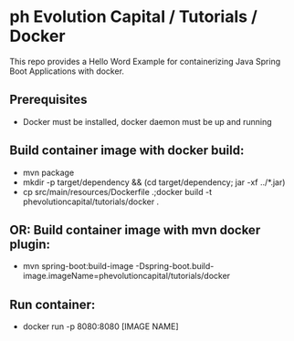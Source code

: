 # ph Evolution Capital / Tutorials / Docker
This repo provides a Hello Word Example for containerizing Java Spring Boot Applications with docker. 

## Prerequisites
- Docker must be installed, docker daemon must be up and running

## Build container image with docker build:
- mvn package
- mkdir -p target/dependency && (cd target/dependency; jar -xf ../*.jar)
- cp src/main/resources/Dockerfile .;docker build -t phevolutioncapital/tutorials/docker .

## OR: Build container image with mvn docker plugin:
- mvn spring-boot:build-image -Dspring-boot.build-image.imageName=phevolutioncapital/tutorials/docker

## Run container:
- docker run -p 8080:8080 [IMAGE NAME]

